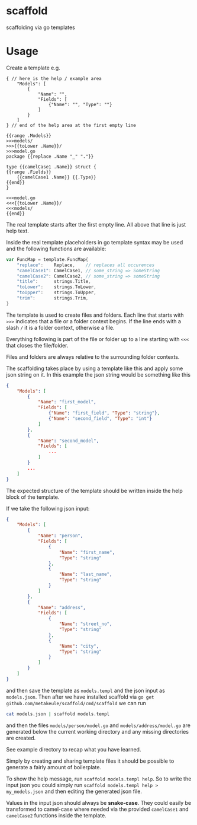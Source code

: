 # scaffold

scaffolding via go templates

# Usage

Create a template e.g.

```
{ // here is the help / example area
    "Models": [
        {
            "Name": "",
            "Fields": [
                {"Name": "", "Type": ""}
            ]
        }
    ]
} // end of the help area at the first empty line

{{range .Models}}
>>>models/
>>>{{toLower .Name}}/
>>>model.go
package {{replace .Name "_" "."}}

type {{camelCase1 .Name}} struct {
{{range .Fields}}
    {{camelCase1 .Name}} {{.Type}}
{{end}}
}

<<<model.go
<<<{{toLower .Name}}/
<<<models/
{{end}}
```

The real template starts after the first empty line. All above that line is just help text.

Inside the real template placeholders in go template syntax may be used and the following functions are available:

```go
var FuncMap = template.FuncMap{
    "replace":    Replace,    // replaces all occurences
    "camelCase1": CamelCase1, // some_string => SomeString
    "camelCase2": CamelCase2, // some_string => someString
    "title":      strings.Title,
    "toLower":    strings.ToLower,
    "toUpper":    strings.ToUpper,
    "trim":       strings.Trim,
}
```

The template is used to create files and folders.
Each line that starts with `>>>` indicates that a file or a folder context begins. If the line ends with a slash `/` it is a folder context, otherwise a file.

Everything following is part of the file or folder up to a line starting with `<<<` that closes the file/folder.

Files and folders are always relative to the surrounding folder contexts.

The scaffolding takes place by using a template like this and apply some json string on it. In this example the json string would be something like this

```json
{ 
    "Models": [
        {
            "Name": "first_model",
            "Fields": [
                {"Name": "first_field", "Type": "string"},
                {"Name": "second_field", "Type": "int"}
            ]
        },
        {
            "Name": "second_model",
            "Fields": [
                ...
            ]
        }
        ...
    ]
}
```

The expected structure of the template should be written inside the help block of the template.

If we take the following json input:

```json
{
    "Models": [
        {
            "Name": "person",
            "Fields": [
                {
                    "Name": "first_name",
                    "Type": "string"
                },
                {
                    "Name": "last_name",
                    "Type": "string"
                }
            ]
        },
        {
            "Name": "address",
            "Fields": [
                {
                    "Name": "street_no",
                    "Type": "string"
                },
                {
                    "Name": "city",
                    "Type": "string"
                }
            ]
        }
    ]
}
```

and then save the template as `models.templ` and the json input as `models.json`. Then after we have installed scaffold via `go get github.com/metakeule/scaffold/cmd/scaffold` we can run

```sh
cat models.json | scaffold models.templ
```

and then the files `models/person/model.go` and `models/address/model.go` are generated below the current working directory and any missing directories are created.

See example directory to recap what you have learned.

Simply by creating and sharing template files it should be possible to generate a fairly amount of boilerplate.

To show the help message, run `scaffold models.templ help`.
So to write the input json you could simply run `scaffold models.templ help > my_models.json` and then editing the generated json file.

Values in the input json should always be **snake-case**. They could easily be transformed to camel-case where needed via the provided `camelCase1` and `camelCase2` functions inside the template.
